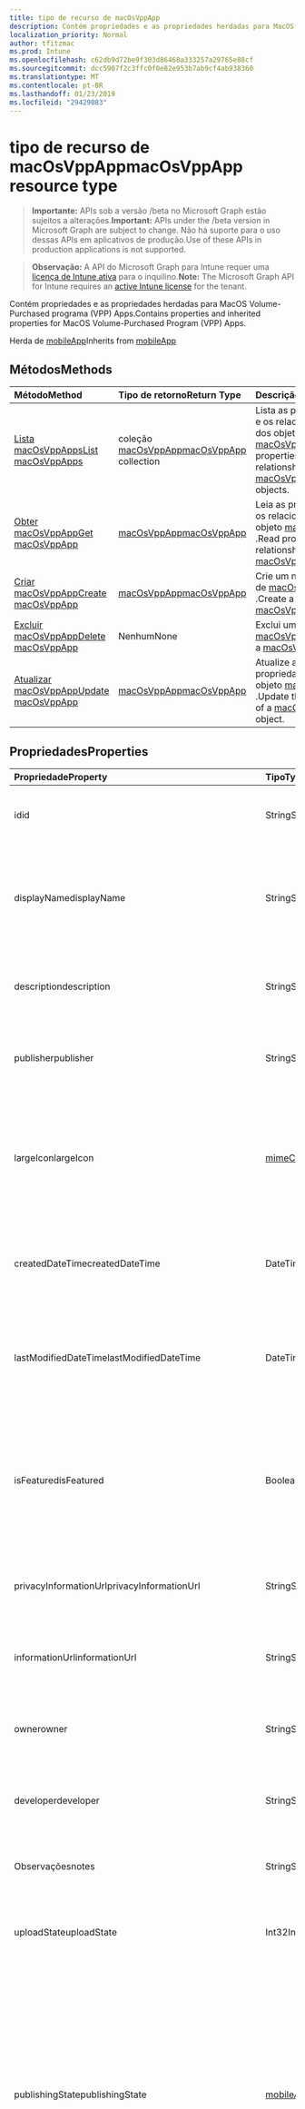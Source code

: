 ```yaml
---
title: tipo de recurso de macOsVppApp
description: Contém propriedades e as propriedades herdadas para MacOS Volume-Purchased programa (VPP) Apps.
localization_priority: Normal
author: tfitzmac
ms.prod: Intune
ms.openlocfilehash: c62db9d72be9f303d86468a333257a29765e88cf
ms.sourcegitcommit: dcc5907f2c3ffc0f0e82e953b7ab9cf4ab938360
ms.translationtype: MT
ms.contentlocale: pt-BR
ms.lasthandoff: 01/23/2019
ms.locfileid: "29429083"
---
```

# <a name="macosvppapp-resource-type"></a><span data-ttu-id="bdecc-103">tipo de recurso de macOsVppApp</span><span class="sxs-lookup"><span data-stu-id="bdecc-103">macOsVppApp resource type</span></span>

> <span data-ttu-id="bdecc-104">**Importante:** APIs sob a versão /beta no Microsoft Graph estão sujeitos a alterações.</span><span class="sxs-lookup"><span data-stu-id="bdecc-104">**Important:** APIs under the /beta version in Microsoft Graph are subject to change.</span></span> <span data-ttu-id="bdecc-105">Não há suporte para o uso dessas APIs em aplicativos de produção.</span><span class="sxs-lookup"><span data-stu-id="bdecc-105">Use of these APIs in production applications is not supported.</span></span>

> <span data-ttu-id="bdecc-106">**Observação:** A API do Microsoft Graph para Intune requer uma [licença de Intune ativa](https://go.microsoft.com/fwlink/?linkid=839381) para o inquilino.</span><span class="sxs-lookup"><span data-stu-id="bdecc-106">**Note:** The Microsoft Graph API for Intune requires an [active Intune license](https://go.microsoft.com/fwlink/?linkid=839381) for the tenant.</span></span>

<span data-ttu-id="bdecc-107">Contém propriedades e as propriedades herdadas para MacOS Volume-Purchased programa (VPP) Apps.</span><span class="sxs-lookup"><span data-stu-id="bdecc-107">Contains properties and inherited properties for MacOS Volume-Purchased Program (VPP) Apps.</span></span>


<span data-ttu-id="bdecc-108">Herda de [mobileApp](../resources/intune-apps-mobileapp.md)</span><span class="sxs-lookup"><span data-stu-id="bdecc-108">Inherits from [mobileApp](../resources/intune-apps-mobileapp.md)</span></span>

## <a name="methods"></a><span data-ttu-id="bdecc-109">Métodos</span><span class="sxs-lookup"><span data-stu-id="bdecc-109">Methods</span></span>
|<span data-ttu-id="bdecc-110">Método</span><span class="sxs-lookup"><span data-stu-id="bdecc-110">Method</span></span>|<span data-ttu-id="bdecc-111">Tipo de retorno</span><span class="sxs-lookup"><span data-stu-id="bdecc-111">Return Type</span></span>|<span data-ttu-id="bdecc-112">Descrição</span><span class="sxs-lookup"><span data-stu-id="bdecc-112">Description</span></span>|
|:---|:---|:---|
|[<span data-ttu-id="bdecc-113">Lista macOsVppApps</span><span class="sxs-lookup"><span data-stu-id="bdecc-113">List macOsVppApps</span></span>](../api/intune-apps-macosvppapp-list.md)|<span data-ttu-id="bdecc-114">coleção [macOsVppApp](../resources/intune-apps-macosvppapp.md)</span><span class="sxs-lookup"><span data-stu-id="bdecc-114">[macOsVppApp](../resources/intune-apps-macosvppapp.md) collection</span></span>|<span data-ttu-id="bdecc-115">Lista as propriedades e os relacionamentos dos objetos [macOsVppApp](../resources/intune-apps-macosvppapp.md) .</span><span class="sxs-lookup"><span data-stu-id="bdecc-115">List properties and relationships of the [macOsVppApp](../resources/intune-apps-macosvppapp.md) objects.</span></span>|
|[<span data-ttu-id="bdecc-116">Obter macOsVppApp</span><span class="sxs-lookup"><span data-stu-id="bdecc-116">Get macOsVppApp</span></span>](../api/intune-apps-macosvppapp-get.md)|[<span data-ttu-id="bdecc-117">macOsVppApp</span><span class="sxs-lookup"><span data-stu-id="bdecc-117">macOsVppApp</span></span>](../resources/intune-apps-macosvppapp.md)|<span data-ttu-id="bdecc-118">Leia as propriedades e os relacionamentos do objeto [macOsVppApp](../resources/intune-apps-macosvppapp.md) .</span><span class="sxs-lookup"><span data-stu-id="bdecc-118">Read properties and relationships of the [macOsVppApp](../resources/intune-apps-macosvppapp.md) object.</span></span>|
|[<span data-ttu-id="bdecc-119">Criar macOsVppApp</span><span class="sxs-lookup"><span data-stu-id="bdecc-119">Create macOsVppApp</span></span>](../api/intune-apps-macosvppapp-create.md)|[<span data-ttu-id="bdecc-120">macOsVppApp</span><span class="sxs-lookup"><span data-stu-id="bdecc-120">macOsVppApp</span></span>](../resources/intune-apps-macosvppapp.md)|<span data-ttu-id="bdecc-121">Crie um novo objeto de [macOsVppApp](../resources/intune-apps-macosvppapp.md) .</span><span class="sxs-lookup"><span data-stu-id="bdecc-121">Create a new [macOsVppApp](../resources/intune-apps-macosvppapp.md) object.</span></span>|
|[<span data-ttu-id="bdecc-122">Excluir macOsVppApp</span><span class="sxs-lookup"><span data-stu-id="bdecc-122">Delete macOsVppApp</span></span>](../api/intune-apps-macosvppapp-delete.md)|<span data-ttu-id="bdecc-123">Nenhum</span><span class="sxs-lookup"><span data-stu-id="bdecc-123">None</span></span>|<span data-ttu-id="bdecc-124">Exclui um [macOsVppApp](../resources/intune-apps-macosvppapp.md).</span><span class="sxs-lookup"><span data-stu-id="bdecc-124">Deletes a [macOsVppApp](../resources/intune-apps-macosvppapp.md).</span></span>|
|[<span data-ttu-id="bdecc-125">Atualizar macOsVppApp</span><span class="sxs-lookup"><span data-stu-id="bdecc-125">Update macOsVppApp</span></span>](../api/intune-apps-macosvppapp-update.md)|[<span data-ttu-id="bdecc-126">macOsVppApp</span><span class="sxs-lookup"><span data-stu-id="bdecc-126">macOsVppApp</span></span>](../resources/intune-apps-macosvppapp.md)|<span data-ttu-id="bdecc-127">Atualize as propriedades de um objeto [macOsVppApp](../resources/intune-apps-macosvppapp.md) .</span><span class="sxs-lookup"><span data-stu-id="bdecc-127">Update the properties of a [macOsVppApp](../resources/intune-apps-macosvppapp.md) object.</span></span>|

## <a name="properties"></a><span data-ttu-id="bdecc-128">Propriedades</span><span class="sxs-lookup"><span data-stu-id="bdecc-128">Properties</span></span>
|<span data-ttu-id="bdecc-129">Propriedade</span><span class="sxs-lookup"><span data-stu-id="bdecc-129">Property</span></span>|<span data-ttu-id="bdecc-130">Tipo</span><span class="sxs-lookup"><span data-stu-id="bdecc-130">Type</span></span>|<span data-ttu-id="bdecc-131">Descrição</span><span class="sxs-lookup"><span data-stu-id="bdecc-131">Description</span></span>|
|:---|:---|:---|
|<span data-ttu-id="bdecc-132">id</span><span class="sxs-lookup"><span data-stu-id="bdecc-132">id</span></span>|<span data-ttu-id="bdecc-133">String</span><span class="sxs-lookup"><span data-stu-id="bdecc-133">String</span></span>|<span data-ttu-id="bdecc-134">Chave da entidade.</span><span class="sxs-lookup"><span data-stu-id="bdecc-134">Key of the entity.</span></span> <span data-ttu-id="bdecc-135">Herdado de [mobileApp](../resources/intune-apps-mobileapp.md)</span><span class="sxs-lookup"><span data-stu-id="bdecc-135">Inherited from [mobileApp](../resources/intune-apps-mobileapp.md)</span></span>|
|<span data-ttu-id="bdecc-136">displayName</span><span class="sxs-lookup"><span data-stu-id="bdecc-136">displayName</span></span>|<span data-ttu-id="bdecc-137">String</span><span class="sxs-lookup"><span data-stu-id="bdecc-137">String</span></span>|<span data-ttu-id="bdecc-138">O título do aplicativo importado ou definido pelo administrador.</span><span class="sxs-lookup"><span data-stu-id="bdecc-138">The admin provided or imported title of the app.</span></span> <span data-ttu-id="bdecc-139">Herdado de [mobileApp](../resources/intune-apps-mobileapp.md)</span><span class="sxs-lookup"><span data-stu-id="bdecc-139">Inherited from [mobileApp](../resources/intune-apps-mobileapp.md)</span></span>|
|<span data-ttu-id="bdecc-140">description</span><span class="sxs-lookup"><span data-stu-id="bdecc-140">description</span></span>|<span data-ttu-id="bdecc-141">String</span><span class="sxs-lookup"><span data-stu-id="bdecc-141">String</span></span>|<span data-ttu-id="bdecc-142">A descrição do aplicativo.</span><span class="sxs-lookup"><span data-stu-id="bdecc-142">The description of the app.</span></span> <span data-ttu-id="bdecc-143">Herdado de [mobileApp](../resources/intune-apps-mobileapp.md)</span><span class="sxs-lookup"><span data-stu-id="bdecc-143">Inherited from [mobileApp](../resources/intune-apps-mobileapp.md)</span></span>|
|<span data-ttu-id="bdecc-144">publisher</span><span class="sxs-lookup"><span data-stu-id="bdecc-144">publisher</span></span>|<span data-ttu-id="bdecc-145">String</span><span class="sxs-lookup"><span data-stu-id="bdecc-145">String</span></span>|<span data-ttu-id="bdecc-146">O publicador do aplicativo.</span><span class="sxs-lookup"><span data-stu-id="bdecc-146">The publisher of the app.</span></span> <span data-ttu-id="bdecc-147">Herdado de [mobileApp](../resources/intune-apps-mobileapp.md)</span><span class="sxs-lookup"><span data-stu-id="bdecc-147">Inherited from [mobileApp](../resources/intune-apps-mobileapp.md)</span></span>|
|<span data-ttu-id="bdecc-148">largeIcon</span><span class="sxs-lookup"><span data-stu-id="bdecc-148">largeIcon</span></span>|[<span data-ttu-id="bdecc-149">mimeContent</span><span class="sxs-lookup"><span data-stu-id="bdecc-149">mimeContent</span></span>](../resources/intune-shared-mimecontent.md)|<span data-ttu-id="bdecc-150">O ícone grande, a ser exibido nos detalhes do aplicativo e usado para o carregamento do ícone.</span><span class="sxs-lookup"><span data-stu-id="bdecc-150">The large icon, to be displayed in the app details and used for upload of the icon.</span></span> <span data-ttu-id="bdecc-151">Herdado de [mobileApp](../resources/intune-apps-mobileapp.md)</span><span class="sxs-lookup"><span data-stu-id="bdecc-151">Inherited from [mobileApp](../resources/intune-apps-mobileapp.md)</span></span>|
|<span data-ttu-id="bdecc-152">createdDateTime</span><span class="sxs-lookup"><span data-stu-id="bdecc-152">createdDateTime</span></span>|<span data-ttu-id="bdecc-153">DateTimeOffset</span><span class="sxs-lookup"><span data-stu-id="bdecc-153">DateTimeOffset</span></span>|<span data-ttu-id="bdecc-154">A data e a hora da criação do aplicativo.</span><span class="sxs-lookup"><span data-stu-id="bdecc-154">The date and time the app was created.</span></span> <span data-ttu-id="bdecc-155">Herdado de [mobileApp](../resources/intune-apps-mobileapp.md)</span><span class="sxs-lookup"><span data-stu-id="bdecc-155">Inherited from [mobileApp](../resources/intune-apps-mobileapp.md)</span></span>|
|<span data-ttu-id="bdecc-156">lastModifiedDateTime</span><span class="sxs-lookup"><span data-stu-id="bdecc-156">lastModifiedDateTime</span></span>|<span data-ttu-id="bdecc-157">DateTimeOffset</span><span class="sxs-lookup"><span data-stu-id="bdecc-157">DateTimeOffset</span></span>|<span data-ttu-id="bdecc-158">A data e a hora que o aplicativo foi modificado pela última vez.</span><span class="sxs-lookup"><span data-stu-id="bdecc-158">The date and time the app was last modified.</span></span> <span data-ttu-id="bdecc-159">Herdado de [mobileApp](../resources/intune-apps-mobileapp.md)</span><span class="sxs-lookup"><span data-stu-id="bdecc-159">Inherited from [mobileApp](../resources/intune-apps-mobileapp.md)</span></span>|
|<span data-ttu-id="bdecc-160">isFeatured</span><span class="sxs-lookup"><span data-stu-id="bdecc-160">isFeatured</span></span>|<span data-ttu-id="bdecc-161">Boolean</span><span class="sxs-lookup"><span data-stu-id="bdecc-161">Boolean</span></span>|<span data-ttu-id="bdecc-162">O valor que indica se o aplicativo está marcado como em destaque pelo administrador. Herdado de [mobileApp](../resources/intune-apps-mobileapp.md)</span><span class="sxs-lookup"><span data-stu-id="bdecc-162">The value indicating whether the app is marked as featured by the admin. Inherited from [mobileApp](../resources/intune-apps-mobileapp.md)</span></span>|
|<span data-ttu-id="bdecc-163">privacyInformationUrl</span><span class="sxs-lookup"><span data-stu-id="bdecc-163">privacyInformationUrl</span></span>|<span data-ttu-id="bdecc-164">String</span><span class="sxs-lookup"><span data-stu-id="bdecc-164">String</span></span>|<span data-ttu-id="bdecc-165">A URL da declaração de privacidade.</span><span class="sxs-lookup"><span data-stu-id="bdecc-165">The privacy statement Url.</span></span> <span data-ttu-id="bdecc-166">Herdado de [mobileApp](../resources/intune-apps-mobileapp.md)</span><span class="sxs-lookup"><span data-stu-id="bdecc-166">Inherited from [mobileApp](../resources/intune-apps-mobileapp.md)</span></span>|
|<span data-ttu-id="bdecc-167">informationUrl</span><span class="sxs-lookup"><span data-stu-id="bdecc-167">informationUrl</span></span>|<span data-ttu-id="bdecc-168">String</span><span class="sxs-lookup"><span data-stu-id="bdecc-168">String</span></span>|<span data-ttu-id="bdecc-169">A URL de informações adicionais.</span><span class="sxs-lookup"><span data-stu-id="bdecc-169">The more information Url.</span></span> <span data-ttu-id="bdecc-170">Herdado de [mobileApp](../resources/intune-apps-mobileapp.md)</span><span class="sxs-lookup"><span data-stu-id="bdecc-170">Inherited from [mobileApp](../resources/intune-apps-mobileapp.md)</span></span>|
|<span data-ttu-id="bdecc-171">owner</span><span class="sxs-lookup"><span data-stu-id="bdecc-171">owner</span></span>|<span data-ttu-id="bdecc-172">String</span><span class="sxs-lookup"><span data-stu-id="bdecc-172">String</span></span>|<span data-ttu-id="bdecc-173">O proprietário do conteúdo.</span><span class="sxs-lookup"><span data-stu-id="bdecc-173">The owner of the app.</span></span> <span data-ttu-id="bdecc-174">Herdado de [mobileApp](../resources/intune-apps-mobileapp.md)</span><span class="sxs-lookup"><span data-stu-id="bdecc-174">Inherited from [mobileApp](../resources/intune-apps-mobileapp.md)</span></span>|
|<span data-ttu-id="bdecc-175">developer</span><span class="sxs-lookup"><span data-stu-id="bdecc-175">developer</span></span>|<span data-ttu-id="bdecc-176">String</span><span class="sxs-lookup"><span data-stu-id="bdecc-176">String</span></span>|<span data-ttu-id="bdecc-177">O desenvolvedor do aplicativo.</span><span class="sxs-lookup"><span data-stu-id="bdecc-177">The developer of the app.</span></span> <span data-ttu-id="bdecc-178">Herdado de [mobileApp](../resources/intune-apps-mobileapp.md)</span><span class="sxs-lookup"><span data-stu-id="bdecc-178">Inherited from [mobileApp](../resources/intune-apps-mobileapp.md)</span></span>|
|<span data-ttu-id="bdecc-179">Observações</span><span class="sxs-lookup"><span data-stu-id="bdecc-179">notes</span></span>|<span data-ttu-id="bdecc-180">String</span><span class="sxs-lookup"><span data-stu-id="bdecc-180">String</span></span>|<span data-ttu-id="bdecc-181">Anotações para o aplicativo.</span><span class="sxs-lookup"><span data-stu-id="bdecc-181">Notes for the app.</span></span> <span data-ttu-id="bdecc-182">Herdado de [mobileApp](../resources/intune-apps-mobileapp.md)</span><span class="sxs-lookup"><span data-stu-id="bdecc-182">Inherited from [mobileApp](../resources/intune-apps-mobileapp.md)</span></span>|
|<span data-ttu-id="bdecc-183">uploadState</span><span class="sxs-lookup"><span data-stu-id="bdecc-183">uploadState</span></span>|<span data-ttu-id="bdecc-184">Int32</span><span class="sxs-lookup"><span data-stu-id="bdecc-184">Int32</span></span>|<span data-ttu-id="bdecc-185">O estado de carregamento.</span><span class="sxs-lookup"><span data-stu-id="bdecc-185">The upload state.</span></span> <span data-ttu-id="bdecc-186">Herdado de [mobileApp](../resources/intune-apps-mobileapp.md)</span><span class="sxs-lookup"><span data-stu-id="bdecc-186">Inherited from [mobileApp](../resources/intune-apps-mobileapp.md)</span></span>|
|<span data-ttu-id="bdecc-187">publishingState</span><span class="sxs-lookup"><span data-stu-id="bdecc-187">publishingState</span></span>|[<span data-ttu-id="bdecc-188">mobileAppPublishingState</span><span class="sxs-lookup"><span data-stu-id="bdecc-188">mobileAppPublishingState</span></span>](../resources/intune-apps-mobileapppublishingstate.md)|<span data-ttu-id="bdecc-189">O estado de publicação para o aplicativo.</span><span class="sxs-lookup"><span data-stu-id="bdecc-189">The publishing state for the app.</span></span> <span data-ttu-id="bdecc-190">O aplicativo não pode ser assinado, a menos que ele seja publicado.</span><span class="sxs-lookup"><span data-stu-id="bdecc-190">The app cannot be assigned unless the app is published.</span></span> <span data-ttu-id="bdecc-191">Herdada do [mobileApp](../resources/intune-apps-mobileapp.md).</span><span class="sxs-lookup"><span data-stu-id="bdecc-191">Inherited from [mobileApp](../resources/intune-apps-mobileapp.md).</span></span> <span data-ttu-id="bdecc-192">Os valores possíveis são: `notPublished`, `processing`, `published`.</span><span class="sxs-lookup"><span data-stu-id="bdecc-192">Possible values are: `notPublished`, `processing`, `published`.</span></span>|
|<span data-ttu-id="bdecc-193">isAssigned</span><span class="sxs-lookup"><span data-stu-id="bdecc-193">isAssigned</span></span>|<span data-ttu-id="bdecc-194">Boolean</span><span class="sxs-lookup"><span data-stu-id="bdecc-194">Boolean</span></span>|<span data-ttu-id="bdecc-195">O valor que indica se o aplicativo é atribuído a pelo menos um grupo.</span><span class="sxs-lookup"><span data-stu-id="bdecc-195">The value indicating whether the app is assigned to at least one group.</span></span> <span data-ttu-id="bdecc-196">Herdado de [mobileApp](../resources/intune-apps-mobileapp.md)</span><span class="sxs-lookup"><span data-stu-id="bdecc-196">Inherited from [mobileApp](../resources/intune-apps-mobileapp.md)</span></span>|
|<span data-ttu-id="bdecc-197">roleScopeTagIds</span><span class="sxs-lookup"><span data-stu-id="bdecc-197">roleScopeTagIds</span></span>|<span data-ttu-id="bdecc-198">String collection</span><span class="sxs-lookup"><span data-stu-id="bdecc-198">String collection</span></span>|<span data-ttu-id="bdecc-199">Lista de ids de marca de escopo para esse aplicativo móvel.</span><span class="sxs-lookup"><span data-stu-id="bdecc-199">List of scope tag ids for this mobile app.</span></span> <span data-ttu-id="bdecc-200">Herdado de [mobileApp](../resources/intune-apps-mobileapp.md)</span><span class="sxs-lookup"><span data-stu-id="bdecc-200">Inherited from [mobileApp](../resources/intune-apps-mobileapp.md)</span></span>|
|<span data-ttu-id="bdecc-201">usedLicenseCount</span><span class="sxs-lookup"><span data-stu-id="bdecc-201">usedLicenseCount</span></span>|<span data-ttu-id="bdecc-202">Int32</span><span class="sxs-lookup"><span data-stu-id="bdecc-202">Int32</span></span>|<span data-ttu-id="bdecc-203">O número de aplicativos VPP em uso.</span><span class="sxs-lookup"><span data-stu-id="bdecc-203">The number of VPP licenses in use.</span></span>|
|<span data-ttu-id="bdecc-204">totalLicenseCount</span><span class="sxs-lookup"><span data-stu-id="bdecc-204">totalLicenseCount</span></span>|<span data-ttu-id="bdecc-205">Int32</span><span class="sxs-lookup"><span data-stu-id="bdecc-205">Int32</span></span>|<span data-ttu-id="bdecc-206">O número total de licenças VPP.</span><span class="sxs-lookup"><span data-stu-id="bdecc-206">The total number of VPP licenses.</span></span>|
|<span data-ttu-id="bdecc-207">releaseDateTime</span><span class="sxs-lookup"><span data-stu-id="bdecc-207">releaseDateTime</span></span>|<span data-ttu-id="bdecc-208">DateTimeOffset</span><span class="sxs-lookup"><span data-stu-id="bdecc-208">DateTimeOffset</span></span>|<span data-ttu-id="bdecc-209">A data e a hora de lançamento do aplicativo VPP.</span><span class="sxs-lookup"><span data-stu-id="bdecc-209">The VPP application release date and time.</span></span>|
|<span data-ttu-id="bdecc-210">appStoreUrl</span><span class="sxs-lookup"><span data-stu-id="bdecc-210">appStoreUrl</span></span>|<span data-ttu-id="bdecc-211">String</span><span class="sxs-lookup"><span data-stu-id="bdecc-211">String</span></span>|<span data-ttu-id="bdecc-212">A URL da loja.</span><span class="sxs-lookup"><span data-stu-id="bdecc-212">The store URL.</span></span>|
|<span data-ttu-id="bdecc-213">licensingType</span><span class="sxs-lookup"><span data-stu-id="bdecc-213">licensingType</span></span>|[<span data-ttu-id="bdecc-214">vppLicensingType</span><span class="sxs-lookup"><span data-stu-id="bdecc-214">vppLicensingType</span></span>](../resources/intune-apps-vpplicensingtype.md)|<span data-ttu-id="bdecc-215">O tipo de licença com suporte.</span><span class="sxs-lookup"><span data-stu-id="bdecc-215">The supported License Type.</span></span>|
|<span data-ttu-id="bdecc-216">vppTokenOrganizationName</span><span class="sxs-lookup"><span data-stu-id="bdecc-216">vppTokenOrganizationName</span></span>|<span data-ttu-id="bdecc-217">String</span><span class="sxs-lookup"><span data-stu-id="bdecc-217">String</span></span>|<span data-ttu-id="bdecc-218">A organização associada ao Token do Programa de Compra por Volume da Apple</span><span class="sxs-lookup"><span data-stu-id="bdecc-218">The organization associated with the Apple Volume Purchase Program Token</span></span>|
|<span data-ttu-id="bdecc-219">vppTokenAccountType</span><span class="sxs-lookup"><span data-stu-id="bdecc-219">vppTokenAccountType</span></span>|[<span data-ttu-id="bdecc-220">vppTokenAccountType</span><span class="sxs-lookup"><span data-stu-id="bdecc-220">vppTokenAccountType</span></span>](../resources/intune-shared-vpptokenaccounttype.md)|<span data-ttu-id="bdecc-221">O tipo de programa de compra por volume ao qual o Token do Programa de Compra por Volume da Apple especificado está associado.</span><span class="sxs-lookup"><span data-stu-id="bdecc-221">The type of volume purchase program which the given Apple Volume Purchase Program Token is associated with.</span></span> <span data-ttu-id="bdecc-222">Os valores possíveis são: `business`, `education`.</span><span class="sxs-lookup"><span data-stu-id="bdecc-222">Possible values are: `business`, `education`.</span></span> <span data-ttu-id="bdecc-223">Os valores possíveis são: `business`, `education`.</span><span class="sxs-lookup"><span data-stu-id="bdecc-223">Possible values are: `business`, `education`.</span></span>|
|<span data-ttu-id="bdecc-224">vppTokenAppleId</span><span class="sxs-lookup"><span data-stu-id="bdecc-224">vppTokenAppleId</span></span>|<span data-ttu-id="bdecc-225">String</span><span class="sxs-lookup"><span data-stu-id="bdecc-225">String</span></span>|<span data-ttu-id="bdecc-226">O Apple Id associado ao Token do Programa de Compra de Volume da Apple.</span><span class="sxs-lookup"><span data-stu-id="bdecc-226">The Apple Id associated with the given Apple Volume Purchase Program Token.</span></span>|
|<span data-ttu-id="bdecc-227">bundleId</span><span class="sxs-lookup"><span data-stu-id="bdecc-227">bundleId</span></span>|<span data-ttu-id="bdecc-228">String</span><span class="sxs-lookup"><span data-stu-id="bdecc-228">String</span></span>|<span data-ttu-id="bdecc-229">O Nome da Identidade.</span><span class="sxs-lookup"><span data-stu-id="bdecc-229">The Identity Name.</span></span>|
|<span data-ttu-id="bdecc-230">vppTokenId</span><span class="sxs-lookup"><span data-stu-id="bdecc-230">vppTokenId</span></span>|<span data-ttu-id="bdecc-231">String</span><span class="sxs-lookup"><span data-stu-id="bdecc-231">String</span></span>|<span data-ttu-id="bdecc-232">Identificador do token VPP associado a esse aplicativo.</span><span class="sxs-lookup"><span data-stu-id="bdecc-232">Identifier of the VPP token associated with this app.</span></span>|
|<span data-ttu-id="bdecc-233">revokeLicenseActionResults</span><span class="sxs-lookup"><span data-stu-id="bdecc-233">revokeLicenseActionResults</span></span>|<span data-ttu-id="bdecc-234">coleção [macOsVppAppRevokeLicensesActionResult](../resources/intune-apps-macosvppapprevokelicensesactionresult.md)</span><span class="sxs-lookup"><span data-stu-id="bdecc-234">[macOsVppAppRevokeLicensesActionResult](../resources/intune-apps-macosvppapprevokelicensesactionresult.md) collection</span></span>|<span data-ttu-id="bdecc-235">Resultados de revogar ações de licença em deste aplicativo.</span><span class="sxs-lookup"><span data-stu-id="bdecc-235">Results of revoke license actions on this app.</span></span>|

## <a name="relationships"></a><span data-ttu-id="bdecc-236">Relações</span><span class="sxs-lookup"><span data-stu-id="bdecc-236">Relationships</span></span>
|<span data-ttu-id="bdecc-237">Relação</span><span class="sxs-lookup"><span data-stu-id="bdecc-237">Relationship</span></span>|<span data-ttu-id="bdecc-238">Tipo</span><span class="sxs-lookup"><span data-stu-id="bdecc-238">Type</span></span>|<span data-ttu-id="bdecc-239">Descrição</span><span class="sxs-lookup"><span data-stu-id="bdecc-239">Description</span></span>|
|:---|:---|:---|
|<span data-ttu-id="bdecc-240">categories</span><span class="sxs-lookup"><span data-stu-id="bdecc-240">categories</span></span>|<span data-ttu-id="bdecc-241">Coleção [mobileAppCategory](../resources/intune-apps-mobileappcategory.md)</span><span class="sxs-lookup"><span data-stu-id="bdecc-241">[mobileAppCategory](../resources/intune-apps-mobileappcategory.md) collection</span></span>|<span data-ttu-id="bdecc-242">A lista de categorias para este aplicativo.</span><span class="sxs-lookup"><span data-stu-id="bdecc-242">The list of categories for this app.</span></span> <span data-ttu-id="bdecc-243">Herdado de [mobileApp](../resources/intune-apps-mobileapp.md)</span><span class="sxs-lookup"><span data-stu-id="bdecc-243">Inherited from [mobileApp](../resources/intune-apps-mobileapp.md)</span></span>|
|<span data-ttu-id="bdecc-244">assignments</span><span class="sxs-lookup"><span data-stu-id="bdecc-244">assignments</span></span>|<span data-ttu-id="bdecc-245">Coleção [mobileAppAssignment](../resources/intune-apps-mobileappassignment.md)</span><span class="sxs-lookup"><span data-stu-id="bdecc-245">[mobileAppAssignment](../resources/intune-apps-mobileappassignment.md) collection</span></span>|<span data-ttu-id="bdecc-246">A lista de atribuições de grupo para esse aplicativo móvel.</span><span class="sxs-lookup"><span data-stu-id="bdecc-246">The list of group assignments for this mobile app.</span></span> <span data-ttu-id="bdecc-247">Herdado de [mobileApp](../resources/intune-apps-mobileapp.md)</span><span class="sxs-lookup"><span data-stu-id="bdecc-247">Inherited from [mobileApp](../resources/intune-apps-mobileapp.md)</span></span>|
|<span data-ttu-id="bdecc-248">installSummary</span><span class="sxs-lookup"><span data-stu-id="bdecc-248">installSummary</span></span>|[<span data-ttu-id="bdecc-249">mobileAppInstallSummary</span><span class="sxs-lookup"><span data-stu-id="bdecc-249">mobileAppInstallSummary</span></span>](../resources/intune-apps-mobileappinstallsummary.md)|<span data-ttu-id="bdecc-250">Resumo de instalação do aplicativo móvel.</span><span class="sxs-lookup"><span data-stu-id="bdecc-250">Mobile App Install Summary.</span></span> <span data-ttu-id="bdecc-251">Herdado de [mobileApp](../resources/intune-apps-mobileapp.md)</span><span class="sxs-lookup"><span data-stu-id="bdecc-251">Inherited from [mobileApp](../resources/intune-apps-mobileapp.md)</span></span>|
|<span data-ttu-id="bdecc-252">deviceStatuses</span><span class="sxs-lookup"><span data-stu-id="bdecc-252">deviceStatuses</span></span>|<span data-ttu-id="bdecc-253">coleção [mobileAppInstallStatus](../resources/intune-apps-mobileappinstallstatus.md)</span><span class="sxs-lookup"><span data-stu-id="bdecc-253">[mobileAppInstallStatus](../resources/intune-apps-mobileappinstallstatus.md) collection</span></span>|<span data-ttu-id="bdecc-254">A lista de estados de instalação para esse aplicativo móvel.</span><span class="sxs-lookup"><span data-stu-id="bdecc-254">The list of installation states for this mobile app.</span></span> <span data-ttu-id="bdecc-255">Herdado de [mobileApp](../resources/intune-apps-mobileapp.md)</span><span class="sxs-lookup"><span data-stu-id="bdecc-255">Inherited from [mobileApp](../resources/intune-apps-mobileapp.md)</span></span>|
|<span data-ttu-id="bdecc-256">userStatuses</span><span class="sxs-lookup"><span data-stu-id="bdecc-256">userStatuses</span></span>|<span data-ttu-id="bdecc-257">coleção [userAppInstallStatus](../resources/intune-apps-userappinstallstatus.md)</span><span class="sxs-lookup"><span data-stu-id="bdecc-257">[userAppInstallStatus](../resources/intune-apps-userappinstallstatus.md) collection</span></span>|<span data-ttu-id="bdecc-258">A lista de estados de instalação para esse aplicativo móvel.</span><span class="sxs-lookup"><span data-stu-id="bdecc-258">The list of installation states for this mobile app.</span></span> <span data-ttu-id="bdecc-259">Herdado de [mobileApp](../resources/intune-apps-mobileapp.md)</span><span class="sxs-lookup"><span data-stu-id="bdecc-259">Inherited from [mobileApp](../resources/intune-apps-mobileapp.md)</span></span>|
|<span data-ttu-id="bdecc-260">assignedLicenses</span><span class="sxs-lookup"><span data-stu-id="bdecc-260">assignedLicenses</span></span>|<span data-ttu-id="bdecc-261">coleção [macOsVppAppAssignedLicense](../resources/intune-apps-macosvppappassignedlicense.md)</span><span class="sxs-lookup"><span data-stu-id="bdecc-261">[macOsVppAppAssignedLicense](../resources/intune-apps-macosvppappassignedlicense.md) collection</span></span>|<span data-ttu-id="bdecc-262">As licenças atribuídas a esse aplicativo.</span><span class="sxs-lookup"><span data-stu-id="bdecc-262">The licenses assigned to this app.</span></span>|

## <a name="json-representation"></a><span data-ttu-id="bdecc-263">Representação JSON</span><span class="sxs-lookup"><span data-stu-id="bdecc-263">JSON Representation</span></span>
<span data-ttu-id="bdecc-264">Veja a seguir uma representação JSON do recurso.</span><span class="sxs-lookup"><span data-stu-id="bdecc-264">Here is a JSON representation of the resource.</span></span>
<!-- {
  "blockType": "resource",
  "keyProperty": "id",
  "@odata.type": "microsoft.graph.macOsVppApp"
}
-->
``` json
{
  "@odata.type": "#microsoft.graph.macOsVppApp",
  "id": "String (identifier)",
  "displayName": "String",
  "description": "String",
  "publisher": "String",
  "largeIcon": {
    "@odata.type": "microsoft.graph.mimeContent",
    "type": "String",
    "value": "binary"
  },
  "createdDateTime": "String (timestamp)",
  "lastModifiedDateTime": "String (timestamp)",
  "isFeatured": true,
  "privacyInformationUrl": "String",
  "informationUrl": "String",
  "owner": "String",
  "developer": "String",
  "notes": "String",
  "uploadState": 1024,
  "publishingState": "String",
  "isAssigned": true,
  "roleScopeTagIds": [
    "String"
  ],
  "usedLicenseCount": 1024,
  "totalLicenseCount": 1024,
  "releaseDateTime": "String (timestamp)",
  "appStoreUrl": "String",
  "licensingType": {
    "@odata.type": "microsoft.graph.vppLicensingType",
    "supportUserLicensing": true,
    "supportDeviceLicensing": true,
    "supportsUserLicensing": true,
    "supportsDeviceLicensing": true
  },
  "vppTokenOrganizationName": "String",
  "vppTokenAccountType": "String",
  "vppTokenAppleId": "String",
  "bundleId": "String",
  "vppTokenId": "String",
  "revokeLicenseActionResults": [
    {
      "@odata.type": "microsoft.graph.macOsVppAppRevokeLicensesActionResult",
      "userId": "String",
      "managedDeviceId": "String",
      "totalLicensesCount": 1024,
      "failedLicensesCount": 1024,
      "actionFailureReason": "String",
      "actionName": "String",
      "actionState": "String",
      "startDateTime": "String (timestamp)",
      "lastUpdatedDateTime": "String (timestamp)"
    }
  ]
}
```




